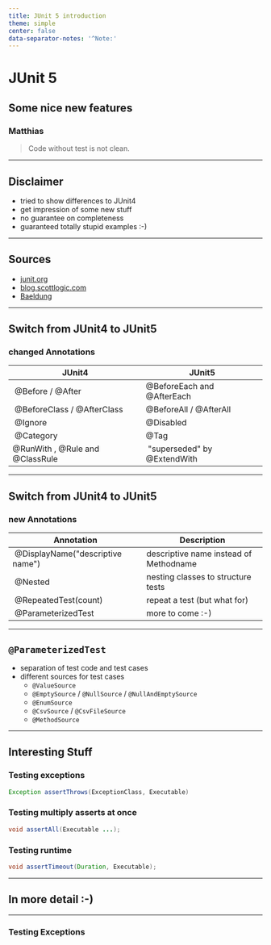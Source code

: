 ```yaml
---
title: JUnit 5 introduction
theme: simple
center: false
data-separator-notes: '^Note:'
---
```

<style type="text/css">
  .reveal {
   font-size: 30px;
  }
  .reveal p {
    text-align: left;
  }
  .reveal ul {
    display: block;
  }
  .reveal ol {
    display: block;
  }
</style>

# JUnit 5
## Some nice new features
### Matthias

> Code without test is not clean.

----
## Disclaimer
* tried to show differences to JUnit4
* get impression of some new stuff
* no guarantee on completeness
* guaranteed totally stupid examples :-)

----
## Sources
* [junit.org](https://junit.org/junit5/docs/current/release-notes/index.html)
* [blog.scottlogic.com](https://blog.scottlogic.com/2017/10/10/junit-5.html)
* [Baeldung](https://www.baeldung.com/parameterized-tests-junit-5)


---
## Switch from JUnit4 to JUnit5
### changed Annotations

| JUnit4 | JUnit5 |
|--------|--------|
| @Before / @After | @BeforeEach and @AfterEach |
| @BeforeClass / @AfterClass | @BeforeAll / @AfterAll |
| @Ignore | @Disabled |
| @Category | @Tag |
| @RunWith , @Rule and @ClassRule | "superseded" by @ExtendWith |

----
## Switch from JUnit4 to JUnit5
### new Annotations

| Annotation | Description |
|------------|-------------|
| @DisplayName("descriptive name") | descriptive name instead of Methodname |
| @Nested | nesting classes to structure tests |
| @RepeatedTest(count) | repeat a test (but what for) |
| @ParameterizedTest | more to come :-) |

----
## ```@ParameterizedTest```

* separation of test code and test cases
* different sources for test cases
  * ```@ValueSource```
  * ```@EmptySource``` / ```@NullSource``` / ```@NullAndEmptySource```
  * ```@EnumSource```
  * ```@CsvSource``` / ```@CsvFileSource```
  * ```@MethodSource```

----
## Interesting Stuff

### Testing exceptions
```Java
Exception assertThrows(ExceptionClass, Executable)
```

### Testing multiply asserts at once
```Java
void assertAll(Executable ...);
```

### Testing runtime
```Java
void assertTimeout(Duration, Executable);
```

---
## In more detail :-)

----
### Testing Exceptions
